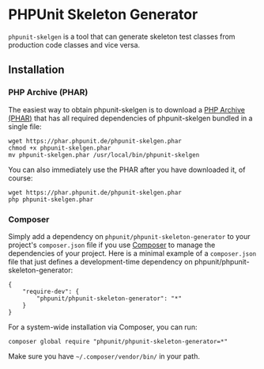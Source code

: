 # PHPUnit Skeleton Generator

`phpunit-skelgen` is a tool that can generate skeleton test classes from production code classes and vice versa.

## Installation

### PHP Archive (PHAR)

The easiest way to obtain phpunit-skelgen is to download a [PHP Archive (PHAR)](http://php.net/phar) that has all required dependencies of phpunit-skelgen bundled in a single file:

    wget https://phar.phpunit.de/phpunit-skelgen.phar
    chmod +x phpunit-skelgen.phar
    mv phpunit-skelgen.phar /usr/local/bin/phpunit-skelgen

You can also immediately use the PHAR after you have downloaded it, of course:

    wget https://phar.phpunit.de/phpunit-skelgen.phar
    php phpunit-skelgen.phar

### Composer

Simply add a dependency on `phpunit/phpunit-skeleton-generator` to your project's `composer.json` file if you use [Composer](http://getcomposer.org/) to manage the dependencies of your project. Here is a minimal example of a `composer.json` file that just defines a development-time dependency on phpunit/phpunit-skeleton-generator:

    {
        "require-dev": {
            "phpunit/phpunit-skeleton-generator": "*"
        }
    }

For a system-wide installation via Composer, you can run:

    composer global require "phpunit/phpunit-skeleton-generator=*"

Make sure you have `~/.composer/vendor/bin/` in your path.


